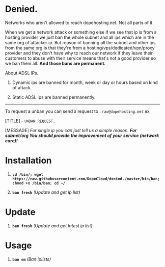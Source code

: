 # Denied.

Networks who aren't allowed to reach dopehosting.net. Not all parts of it.

When we get a network attack or something else if we see that ip is from a hosting provider we just ban the whole subnet and all ips which are in the same org of attacker ip. But reason of banning all the subnet and other ips from the same org is that they're from a hosting/vps/dedicated/vpn/proxy provider and they don't have why to reach our network if they leave their customers to abuse with their service means that's not a good provider so we ban them all. **And those bans are permanent.**


About ADSL IPs. 

1. Dynamic ips are banned for month, week or day or hours based on kind of attack.

2. Static ADSL ips are banned permanently.


--------------------

To request a unban you can send a request to : `raw@dopehosting.net` ex

[TITLE] - `UNBAN REQUEST.`

[MESSAGE] *For single ip you can just tell us a simple reason.* ***For subnet/org You should provide the improvement of your service (network care)!***


# Installation

1. **`cd /bin/; wget https://raw.githubusercontent.com/DopeCloud/denied./master/bin/ban; chmod +x /bin/ban; cd ~/`**

2. **`ban fresh`** *(Update and get ip list)*

# Update

1. **`ban fresh`** *(Update and get latest ip list)*

# Usage

1. **`ban em`** *(Ban iplists)*
